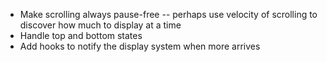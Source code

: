 * Make scrolling always pause-free -- perhaps use velocity of scrolling to discover how much to display at a time
* Handle top and bottom states
* Add hooks to notify the display system when more arrives

